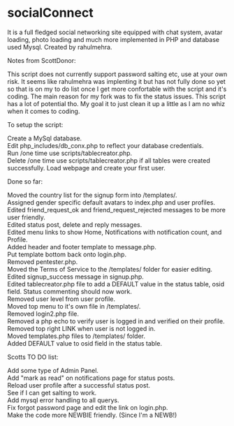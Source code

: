 # socialConnect
It is a full fledged social networking site equipped with chat system, avatar loading, photo loading and much more implemented in PHP and database used Mysql. Created by rahulmehra.

Notes from ScottDonor:

This script does not currently support password salting etc, use at your own risk. It seems like rahulmehra was implenting it but has not fully done so yet so that is on my to do list once I get more confortable with the script and it's coding. The main reason for my fork was to fix the status issues. This script has a lot of potential tho. My goal it to just clean it up a little as I am no whiz when it comes to coding.

To setup the script:

Create a MySql database.  
Edit php_includes/db_conx.php to reflect your database credentials.  
Run /one time use scripts/tablecreator.php.  
Delete /one time use scripts/tablecreator.php if all tables were created successfully.
Load webpage and create your first user.

Done so far:


Moved the country list for the signup form into /templates/.  
Assigned gender specific default avatars to index.php and user profiles.  
Edited friend_request_ok and friend_request_rejected messages to be more user friendly.  
Edited status post, delete and reply messages.  
Edited menu links to show Home, Notifications with notification count, and Profile.  
Added header and footer template to message.php.  
Put template bottom back onto login.php.  
Removed pentester.php.  
Moved the Terms of Service to the /templates/ folder for easier editing.  
Edited signup_success message in signup.php.  
Edited tablecreator.php file to add a DEFAULT value in the status table, osid field. Status commenting should now work.  
Removed user level from user profile.  
Moved top menu to it's own file in /templates/.  
Removed login2.php file.  
Removed a php echo to verify user is logged in and verified on their profile.  
Removed top right LINK when user is not logged in.  
Moved templates.php files to /templates/ folder.  
Added DEFAULT value to osid field in the status table.  


Scotts TO DO list:

Add some type of Admin Panel.  
Add "mark as read" on notifications page for status posts.  
Reload user profile after a successful status post.  
See if I can get salting to work.  
Add mysql error handling to all querys.  
Fix forgot password page and edit the link on login.php.  
Make the code more NEWBIE friendly. (Since I'm a NEWB!)  

